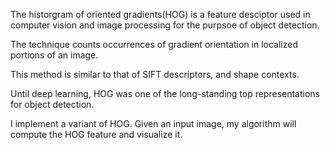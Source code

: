 The historgram of oriented gradients(HOG) is a feature desciptor used in computer vision and image processing for the purpsoe of object detection.

The technique counts occurrences of gradient orientation in localized portions of an image.

This method is similar to that of SIFT descriptors, and shape contexts.

Until deep learning, HOG was one of the long-standing top representations for object detection.



I implement a variant of HOG. Given an input image, my algorithm will compute the HOG feature and visualize it.